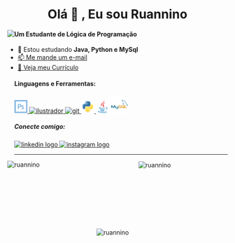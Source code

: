 <h1 align="center">Olá 👋 , Eu sou Ruannino</h1>

<img align="left" height="290" src="https://media-exp1.licdn.com/dms/image/C4D03AQGZV2gymzKDrA/profile-displayphoto-shrink_200_200/0/1658893027936?e=1664409600&v=beta&t=9ieo76uDUENgqaiP7zOegMPTQ5BkLHR3TjW5hCCitsY"/>

<h4 align="centro">Um Estudante de Lógica de Programação</h4>

- 🌱 Estou estudando **Java, Python e MySql**
- [📫 Me mande um e-mail](**ruanfariasdc@hotmail.com**)
- [📄 Veja meu Currículo](https://drive.google.com/file/d/1shQ_1T5Wa-qHiuD08H15zj8jZFXqm8Gg/view?usp=compartilhamento)

<h4 align="left">Linguagens e Ferramentas:</h4>
<p align="left"> <a href="https://www.photoshop.com/en" target="blank" rel="noreferrer"> <img src="https://raw.githubusercontent.com/devicons/devicon/master/icons/photoshop/photoshop-line.svg" alt="photoshop" width="30" height="30"/> </a> <a href=" https://www.adobe.com/in/products/illustrator.html" target="blank" rel="noreferrer"> <img src="https://www.vectorlogo.zone/logos/adobe_illustrator/adobe_illustrator-icon.svg" alt="ilustrador" width="30" height="30"/> </a> <a href="https://git-scm.com/" target="blank" rel="noreferrer"> <img src="https://www.vectorlogo.zone/logos/git-scm/git-scm-icon.svg" alt="git" width="30" height="30"/> </a> <a href="https://www.python.org" target="blank" rel="noreferrer"> <img src="https://raw.githubusercontent.com/devicons/devicon/master/icons/python/python-original.svg" alt="python" width="30" height="30"/> </a><hrefa ="https://www.java.com" target="blank" rel="noreferrer"> <img src="https://raw.githubusercontent.com/devicons/devicon/master/icons/java/java-original.svg" alt="java" width="30" height="30"/> </a> <a href="https://www.mysql.com/" target="_blank" rel="noreferrer"> <img src="https://raw.githubusercontent.com/devicons/devicon/master/icons/mysql/mysql-original-wordmark.svg" alt="mysql" width="40" height="40"/> </a> </p>

<h5 align="left">Conecte comigo:</h5>
<p align="left">
<a href="https://linkedin.com/in/www.linkedin.com/in/ruannino-farias-a60a1723a "target="blank"><img src="https://img.shields.io/static/v1?message=LinkedIn&logo=linkedin&label=&color=0077B5&logoColor=white&labelColor=&style=for-the-badge"height="20" alt="linkedin logo"/> </a >
<a href="https://instagram.com/www.instagram.com/ruanfariaz" target="blank"> <img src="https://img.shields.io/static/v1?message=Instagram&logo=instagram&label=&color=E4405F&logoColor=white&labelColor=&style=for-the-badge" height="20" alt="instagram logo"/> </a>
</p>

____________________________________________________________________________________________________________________________________
<p><img align="left" src="https://github-readme-stats.vercel.app/api?username=ruannino&show_icons=true&theme=tokyonight&title_color=d0cdcd&text_color=cac4c4&bg_color=384b85&locale=en" height="155" width="300" alt="ruannino"><img align="center" src="https://github-readme-stats.vercel.app/api/top-langs?username=ruannino&show_icons=true&theme=tokyonight&title_color=ada9a9&text_color=ada4a4&bg_color=394d74&locale=en&layout=compact" height="100" width="200" alt="ruannino"><img align="right" src="https://github-readme-streak-stats.herokuapp.com/?user=ruannino&theme=highcontrast" height="155" width="300" alt="ruannino"/></p>
